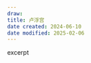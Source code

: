 ```yaml
---
draw:
title: 卢浮宫
date created: 2024-06-10
date modified: 2025-02-06
---
```


excerpt

<!-- more -->
